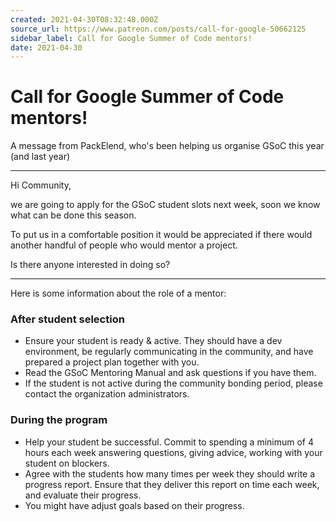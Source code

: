 ```yaml
---
created: 2021-04-30T08:32:48.000Z
source_url: https://www.patreon.com/posts/call-for-google-50662125
sidebar_label: Call for Google Summer of Code mentors!
date: 2021-04-30
---
```


# Call for Google Summer of Code mentors!

A message from PackElend, who's been helping us organise GSoC this year (and last year)

* * *

Hi Community,

we are going to apply for the GSoC student slots next week, soon we know what can be done this season.

To put us in a comfortable position it would be appreciated if there would another handful of people who would mentor a project.

Is there anyone interested in doing so?

* * *

Here is some information about the role of a mentor:

### After student selection

- Ensure your student is ready & active. They should have a dev environment, be regularly communicating in the community, and have prepared a project plan together with you.
- Read the GSoC Mentoring Manual and ask questions if you have them.
- If the student is not active during the community bonding period, please contact the organization administrators.

### During the program

- Help your student be successful. Commit to spending a minimum of 4 hours each week answering questions, giving advice, working with your student on blockers.
- Agree with the students how many times per week they should write a progress report. Ensure that they deliver this report on time each week, and evaluate their progress.
- You might have adjust goals based on their progress.